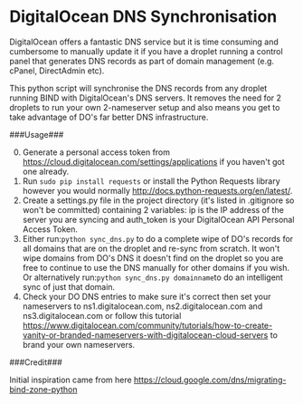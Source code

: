 # DigitalOcean DNS Synchronisation
DigitalOcean offers a fantastic DNS service but it is time consuming and cumbersome to manually update it if you 
have a droplet running a control panel that generates DNS records as part of domain management (e.g. cPanel, 
DirectAdmin etc).

This python script will synchronise the DNS records from any droplet running BIND with DigitalOcean's 
DNS servers. It removes the need for 2 droplets to run your own 2-nameserver setup and also means you get to take 
advantage of DO's far better DNS infrastructure.

###Usage###

0. Generate a personal access token from https://cloud.digitalocean.com/settings/applications if you haven't got one 
 already.
1. Run ```sudo pip install requests``` or install the Python Requests library however you would normally 
 http://docs.python-requests.org/en/latest/.
2. Create a settings.py file in the project directory (it's listed in .gitignore so won't be committed) containing 
 2 variables: ip is the IP address of the server you are syncing and auth_token is your DigitalOcean API Personal Access
 Token.
3. Either run:```python sync_dns.py``` to do a complete wipe of DO's records for all domains that are on the droplet and
 re-sync from scratch. It won't wipe domains from DO's DNS it doesn't find on the droplet so you are free to continue to
 use the DNS manually for other domains if you wish. Or alternatively run:```python sync_dns.py domainname```to do an 
 intelligent sync of just that domain.
4. Check your DO DNS entries to make sure it's correct then set your nameservers to ns1.digitalocean.com, 
 ns2.digitalocean.com and ns3.digitalocean.com or follow this tutorial 
 https://www.digitalocean.com/community/tutorials/how-to-create-vanity-or-branded-nameservers-with-digitalocean-cloud-servers 
 to brand your own nameservers.

###Credit###

Initial inspiration came from here https://cloud.google.com/dns/migrating-bind-zone-python
